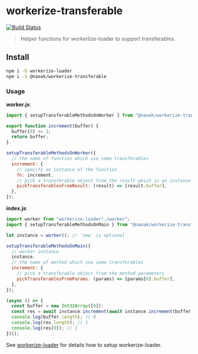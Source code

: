 # workerize-transferable

[![Build Status](https://travis-ci.com/naoak/workerize-transferable.svg?branch=master)](https://travis-ci.com/naoak/workerize-transferable)

> Helper functions for workerlize-loader to support transferables.

## Install

```sh
npm i -D workerize-loader
npm i -S @naoak/workerize-transferable
```

### Usage

**worker.js**:

```js
import { setupTransferableMethodsOnWorker } from "@naoak/workerize-transferable";

export function increment(buffer) {
  buffer[0] += 1;
  return buffer;
}

setupTransferableMethodsOnWorker({
  // the name of function which use some transferables
  increment: {
    // specify an instance of the function
    fn: increment,
    // pick a transferable object from the result which is an instance of Int32Array
    pickTransferablesFromResult: (result) => [result.buffer],
  },
});
```

**index.js**:

```js
import worker from "workerize-loader!./worker";
import { setupTransferableMethodsOnMain } from "@naoak/workerize-transferable";

let instance = worker(); // `new` is optional

setupTransferableMethodsOnMain({
  // worker instance
  instance,
  // the name of method which use some transferables
  increment: {
    // pick a transferable object from the method parameters
    pickTransferablesFromParams: (params) => [params[0].buffer],
  },
});

(async () => {
  const buffer = new Int32Array([0]);
  const res = await instance.increment(await instance.increment(buffer));
  console.log(buffer.length); // 0
  console.log(res.length); // 1
  console.log(res[0]); // 2
})();
```

See [workerize-loader](https://github.com/developit/workerize-loader) for details how to setup workerize-loader.
